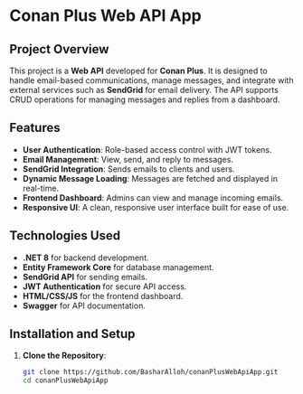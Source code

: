 # Conan Plus Web API App

## Project Overview
This project is a **Web API** developed for **Conan Plus**. It is designed to handle email-based communications, manage messages, and integrate with external services such as **SendGrid** for email delivery. The API supports CRUD operations for managing messages and replies from a dashboard.

## Features
- **User Authentication**: Role-based access control with JWT tokens.
- **Email Management**: View, send, and reply to messages.
- **SendGrid Integration**: Sends emails to clients and users.
- **Dynamic Message Loading**: Messages are fetched and displayed in real-time.
- **Frontend Dashboard**: Admins can view and manage incoming emails.
- **Responsive UI**: A clean, responsive user interface built for ease of use.

## Technologies Used
- **.NET 8** for backend development.
- **Entity Framework Core** for database management.
- **SendGrid API** for sending emails.
- **JWT Authentication** for secure API access.
- **HTML/CSS/JS** for the frontend dashboard.
- **Swagger** for API documentation.

## Installation and Setup

1. **Clone the Repository**:
   ```bash
   git clone https://github.com/BasharAlloh/conanPlusWebApiApp.git
   cd conanPlusWebApiApp
